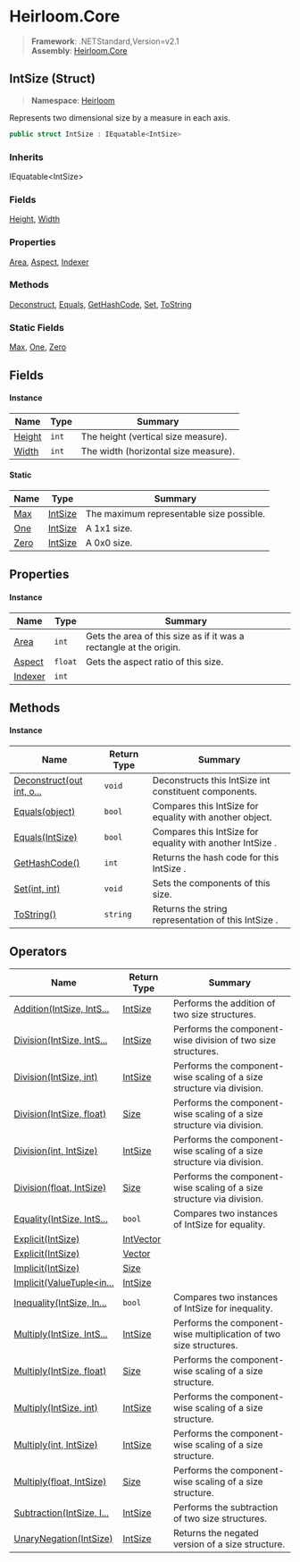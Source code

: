 # Heirloom.Core

> **Framework**: .NETStandard,Version=v2.1  
> **Assembly**: [Heirloom.Core][0]

## IntSize (Struct)

> **Namespace**: [Heirloom][0]

Represents two dimensional size by a measure in each axis.

```cs
public struct IntSize : IEquatable<IntSize>
```

### Inherits

IEquatable\<IntSize>

### Fields

[Height][1], [Width][2]

### Properties

[Area][3], [Aspect][4], [Indexer][5]

### Methods

[Deconstruct][6], [Equals][7], [GetHashCode][8], [Set][9], [ToString][10]

### Static Fields

[Max][11], [One][12], [Zero][13]

## Fields

#### Instance

| Name        | Type  | Summary                              |
|-------------|-------|--------------------------------------|
| [Height][1] | `int` | The height (vertical size measure).  |
| [Width][2]  | `int` | The width (horizontal size measure). |

#### Static

| Name       | Type          | Summary                                  |
|------------|---------------|------------------------------------------|
| [Max][11]  | [IntSize][14] | The maximum representable size possible. |
| [One][12]  | [IntSize][14] | A 1x1 size.                              |
| [Zero][13] | [IntSize][14] | A 0x0 size.                              |

## Properties

#### Instance

| Name         | Type    | Summary                                                            |
|--------------|---------|--------------------------------------------------------------------|
| [Area][3]    | `int`   | Gets the area of this size as if it was a rectangle at the origin. |
| [Aspect][4]  | `float` | Gets the aspect ratio of this size.                                |
| [Indexer][5] | `int`   |                                                                    |

## Methods

#### Instance

| Name                           | Return Type | Summary                                                   |
|--------------------------------|-------------|-----------------------------------------------------------|
| [Deconstruct(out int, o...][6] | `void`      | Deconstructs this IntSize int constituent components.     |
| [Equals(object)][7]            | `bool`      | Compares this IntSize for equality with another object.   |
| [Equals(IntSize)][7]           | `bool`      | Compares this IntSize for equality with another IntSize . |
| [GetHashCode()][8]             | `int`       | Returns the hash code for this IntSize .                  |
| [Set(int, int)][9]             | `void`      | Sets the components of this size.                         |
| [ToString()][10]               | `string`    | Returns the string representation of this IntSize .       |

## Operators

| Name                            | Return Type     | Summary                                                               |
|---------------------------------|-----------------|-----------------------------------------------------------------------|
| [Addition(IntSize, IntS...][15] | [IntSize][14]   | Performs the addition of two size structures.                         |
| [Division(IntSize, IntS...][16] | [IntSize][14]   | Performs the component-wise division of two size structures.          |
| [Division(IntSize, int)][16]    | [IntSize][14]   | Performs the component-wise scaling of a size structure via division. |
| [Division(IntSize, float)][16]  | [Size][17]      | Performs the component-wise scaling of a size structure via division. |
| [Division(int, IntSize)][16]    | [IntSize][14]   | Performs the component-wise scaling of a size structure via division. |
| [Division(float, IntSize)][16]  | [Size][17]      | Performs the component-wise scaling of a size structure via division. |
| [Equality(IntSize, IntS...][18] | `bool`          | Compares two instances of IntSize for equality.                       |
| [Explicit(IntSize)][19]         | [IntVector][20] |                                                                       |
| [Explicit(IntSize)][19]         | [Vector][21]    |                                                                       |
| [Implicit(IntSize)][22]         | [Size][17]      |                                                                       |
| [Implicit(ValueTuple<in...][22] | [IntSize][14]   |                                                                       |
| [Inequality(IntSize, In...][23] | `bool`          | Compares two instances of IntSize for inequality.                     |
| [Multiply(IntSize, IntS...][24] | [IntSize][14]   | Performs the component-wise multiplication of two size structures.    |
| [Multiply(IntSize, float)][24]  | [Size][17]      | Performs the component-wise scaling of a size structure.              |
| [Multiply(IntSize, int)][24]    | [IntSize][14]   | Performs the component-wise scaling of a size structure.              |
| [Multiply(int, IntSize)][24]    | [IntSize][14]   | Performs the component-wise scaling of a size structure.              |
| [Multiply(float, IntSize)][24]  | [Size][17]      | Performs the component-wise scaling of a size structure.              |
| [Subtraction(IntSize, I...][25] | [IntSize][14]   | Performs the subtraction of two size structures.                      |
| [UnaryNegation(IntSize)][26]    | [IntSize][14]   | Returns the negated version of a size structure.                      |

[0]: ../../Heirloom.Core.md
[1]: IntSize/Height.md
[2]: IntSize/Width.md
[3]: IntSize/Area.md
[4]: IntSize/Aspect.md
[5]: IntSize/Indexer.md
[6]: IntSize/Deconstruct.md
[7]: IntSize/Equals.md
[8]: IntSize/GetHashCode.md
[9]: IntSize/Set.md
[10]: IntSize/ToString.md
[11]: IntSize/Max.md
[12]: IntSize/One.md
[13]: IntSize/Zero.md
[14]: IntSize.md
[15]: IntSize/op_Addition.md
[16]: IntSize/op_Division.md
[17]: Size.md
[18]: IntSize/op_Equality.md
[19]: IntSize/op_Explicit.md
[20]: IntVector.md
[21]: Vector.md
[22]: IntSize/op_Implicit.md
[23]: IntSize/op_Inequality.md
[24]: IntSize/op_Multiply.md
[25]: IntSize/op_Subtraction.md
[26]: IntSize/op_UnaryNegation.md
